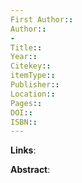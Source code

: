 ```yaml
---
First Author:: 
Author::  
-
Title:: 
Year:: 
Citekey:: 
itemType:: 
Publisher:: 
Location:: 
Pages:: 
DOI:: 
ISBN:: 
---
```

**Links**: 

**Abstract**: 

